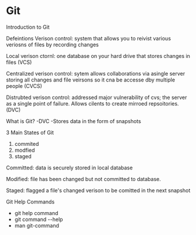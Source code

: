 # **Git**

Introduction to Git

Defeintions
Verison control: system that allows you to reivist various veriosns of files by recording changes 

Local verison ctornl: one database on your hard drive that stores changes in files (VCS)

Centralized verison control: sytem allows collaborations via asingle server storing all changes and file veirsons so it cna be accesse dby multiple people (CVCS)

Distrubted verison control: addressed major vulnerability of cvs; the server as a single point of failure. Allows cilents to create mirroed repsoitories. (DVC)

What is Git?
-DVC
-Stores data in the form of snapshots

3 Main States of Git
1. commited
2. modfied
3. staged

Committed: data is securely stored in local database

Modified: file has been changed but not committed to database.

Staged: flagged a file's changed verison to be comitted in the next snapshot

Git Help Commands
- git help command
- git command --help
- man git-command